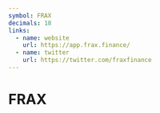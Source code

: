 ```yaml
---
symbol: FRAX
decimals: 18
links:
  - name: website
    url: https://app.frax.finance/
  - name: twitter
    url: https://twitter.com/fraxfinance
---
```


# FRAX

